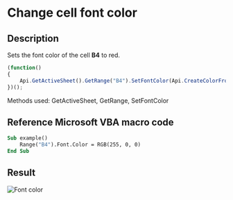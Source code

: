 # Change cell font color

## Description

Sets the font color of the cell **B4** to red.

<!-- This code snippet is shown in the screenshot. -->

<!-- eslint-skip -->

``` ts
(function()
{
    Api.GetActiveSheet().GetRange("B4").SetFontColor(Api.CreateColorFromRGB(255, 0, 0));
})();
```

Methods used: GetActiveSheet, GetRange, SetFontColor

## Reference Microsoft VBA macro code

``` vb
Sub example()
    Range("B4").Font.Color = RGB(255, 0, 0)
End Sub
```

## Result

![Font color](/assets/images/plugins/font-color.png)
